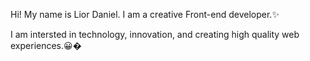 Hi! My name is Lior Daniel. I am a creative Front-end developer.✨

I am intersted in technology, innovation, and creating high quality web experiences.😀�
<!---
LiorDaniel/LiorDaniel is a ✨ special ✨ repository because its `README.md` (this file) appears on your GitHub profile.
You can click the Preview link to take a look at your changes.
--->
